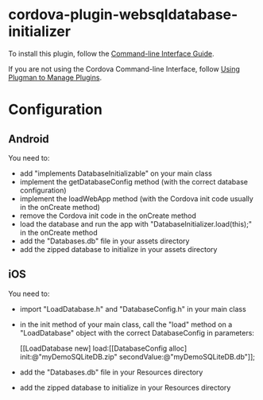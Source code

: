 # cordova-plugin-websqldatabase-initializer
To install this plugin, follow the [Command-line Interface Guide](http://cordova.apache.org/docs/en/edge/guide_cli_index.md.html#The%20Command-line%20Interface).

If you are not using the Cordova Command-line Interface, follow [Using Plugman to Manage Plugins](http://cordova.apache.org/docs/en/edge/plugin_ref_plugman.md.html).


# Configuration
## Android
You need to:

   * add "implements DatabaseInitializable" on your main class
   * implement the getDatabaseConfig method (with the correct database configuration)
   * implement the loadWebApp method (with the Cordova init code usually in the onCreate method)
   * remove the Cordova init code in the onCreate method
   * load the database and run the app with "DatabaseInitializer.load(this);" in the onCreate method
   * add the "Databases.db" file in your assets directory
   * add the zipped database to initialize in your assets directory

## iOS
You need to:

  * import "LoadDatabase.h" and "DatabaseConfig.h" in your main class
  * in the init method of your main class, call the "load" method on a "LoadDatabase" object with the correct DatabaseConfig in parameters:


    [[LoadDatabase new] load:[[DatabaseConfig alloc] init:@"myDemoSQLiteDB.zip" secondValue:@"myDemoSQLiteDB.db"]];
  * add the "Databases.db" file in your Resources directory
  * add the zipped database to initialize in your Resources directory